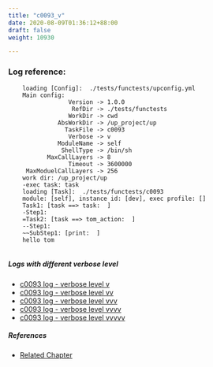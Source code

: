 ```yaml
---
title: "c0093_v"
date: 2020-08-09T01:36:12+88:00
draft: false
weight: 10930

---
```


### Log reference: <no value>

```
    loading [Config]:  ./tests/functests/upconfig.yml
    Main config:
                 Version -> 1.0.0
                  RefDir -> ./tests/functests
                 WorkDir -> cwd
              AbsWorkDir -> /up_project/up
                TaskFile -> c0093
                 Verbose -> v
              ModuleName -> self
               ShellType -> /bin/sh
           MaxCallLayers -> 8
                 Timeout -> 3600000
     MaxModuelCallLayers -> 256
    work dir: /up_project/up
    -exec task: task
    loading [Task]:  ./tests/functests/c0093
    module: [self], instance id: [dev], exec profile: []
    Task1: [task ==> task:  ]
    -Step1:
    =Task2: [task ==> tom_action:  ]
    --Step1:
    ~~SubStep1: [print:  ]
    hello tom
    
```

##### Logs with different verbose level
* [c0093 log - verbose level v](../../logs/c0093_v)
* [c0093 log - verbose level vv](../../logs/c0093_vv)
* [c0093 log - verbose level vvv](../../logs/c0093_vvv)
* [c0093 log - verbose level vvvv](../../logs/c0093_vvvv)
* [c0093 log - verbose level vvvvv](../../logs/c0093_vvvvv)

##### References
* [Related Chapter](../../flow-controll/c0093)
